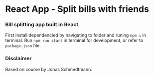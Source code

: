 # React App - Split bills with friends

### Bill splitting app built in React
First install dependencied by navigating to folder and runing ```npm i``` in terminal.
Run ```npm run start``` in terminal for development, or refer to ```package.json``` file.

### Disclaimer
Based on course by Jonas Schmedtmann.
